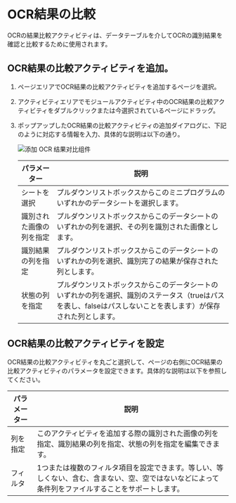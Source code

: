 # OCR結果の比較
OCRの結果比較アクティビティは、データテーブルを介してOCRの識別結果を確認と比較するために使用されます。

## OCR結果の比較アクティビティを追加。
1. ページエリアでOCR結果の比較アクティビティを追加するページを選択。
2. アクティビティエリアでモジュールアクティビティ中のOCR結果の比較アクティビティをダブルクリックまたは今選択されているページにドラッグ。
3. ポップアップしたOCR結果の比較アクティビティの追加ダイアログに、下記のように対応する情報を入力、具体的な説明は以下の通り。

    ![添加 OCR 结果对比组件](https://docimages.blob.core.chinacloudapi.cn/images/Kris/AppsV2/OCRresultcomp20201208.png)

    | パラメーター | 説明 |
    | ----- | --- |
    | シートを選択 | プルダウンリストボックスからこのミニプログラムのいずれかのデータシートを選択します。 |
    | 識別された画像の列を指定 | プルダウンリストボックスからこのデータシートのいずれかの列を選択、その列を識別された画像とします。 |
    | 識別結果の列を指定 | プルダウンリストボックスからこのデータシートのいずれかの列を選択、識別完了の結果が保存された列とします。 |
    | 状態の列を指定 | プルダウンリストボックスからこのデータシートのいずれかの列を選択、識別のステータス（trueはパスを表し、falseはパスしないことを表します）が保存された列とします。 |

## OCR結果の比較アクティビティを設定
OCR結果の比較アクティビティを丸ごと選択して、ページの右側にOCR結果の比較アクティビティのパラメータを設定できます。具体的な説明は以下を参照してください。

| パラメーター | 説明 |
| ----- | --- |
| 列を指定 | このアクティビティを追加する際の識別された画像の列を指定、識別結果の列を指定、状態の列を指定を編集できます。 |
| フィルタ | 1つまたは複数のフィルタ項目を設定できます。等しい、等しくない、含む、含まない、空、空ではないなどによって条件列をファイルすることをサポートします。 |
